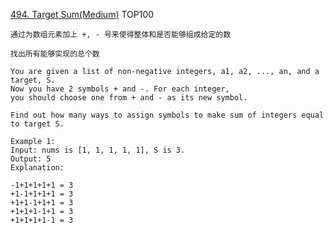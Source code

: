 [494. Target Sum(Medium)](https://leetcode.com/problems/target-sum/)
TOP100

```aidl
通过为数组元素加上 +, - 号来使得整体和是否能够组成给定的数

找出所有能够实现的总个数

You are given a list of non-negative integers, a1, a2, ..., an, and a target, S. 
Now you have 2 symbols + and -. For each integer, 
you should choose one from + and - as its new symbol.

Find out how many ways to assign symbols to make sum of integers equal to target S.

Example 1:
Input: nums is [1, 1, 1, 1, 1], S is 3.
Output: 5
Explanation:

-1+1+1+1+1 = 3
+1-1+1+1+1 = 3
+1+1-1+1+1 = 3
+1+1+1-1+1 = 3
+1+1+1+1-1 = 3
```
